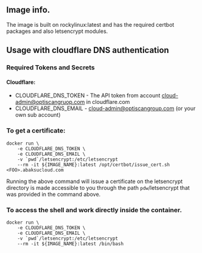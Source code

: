 ## Image info.

The image is built on rockylinux:latest and has the required certbot packages and also letsencrypt modules. 
## Usage with cloudflare DNS authentication
	
### Required Tokens and Secrets 

#### Cloudflare: 
  * CLOUDFLARE_DNS_TOKEN - The API token from account cloud-admin@optiscangruop.com in cloudflare.com
  * CLOUDFLARE_DNS_EMAIL - cloud-admin@optiscangroup.com (or your own sub account)

### To get a certificate:

```commandline
docker run \
	-e CLOUDFLARE_DNS_TOKEN \
	-e CLOUDFLARE_DNS_EMAIL \
	-v `pwd`/letsencrypt:/etc/letsencrypt
	--rm -it ${IMAGE_NAME}:latest /opt/certbot/issue_cert.sh  <FOO>.abaksucloud.com 
```
Running the above command will issue a certificate on the letsencrypt directory is made accessible to you through the path `pdw`/letsencrypt that was provided in the command above. 



### To access the shell and work directly inside the container. 

```
docker run \
	-e CLOUDFLARE_DNS_TOKEN \
	-e CLOUDFLARE_DNS_EMAIL \
	-v `pwd`/letsencrypt:/etc/letsencrypt
	--rm -it ${IMAGE_NAME}:latest /bin/bash 
```
